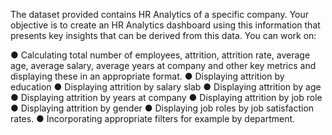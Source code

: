 The dataset provided contains HR Analytics of a specific company. Your objective is to create an HR Analytics dashboard using this information that presents key insights that can be derived from this data. You can work on: 

●	Calculating total number of employees, attrition, attrition rate, average age, average salary, average years at company and other key metrics and displaying these in an appropriate format.
●	Displaying attrition by education
●	Displaying attrition by salary slab
●	Displaying attrition by age
●	Displaying attrition by years at company
●	Displaying attrition by job role
●	Displaying attrition by gender 
●	Displaying job roles by job satisfaction rates.
●	Incorporating appropriate filters for example by department. 
